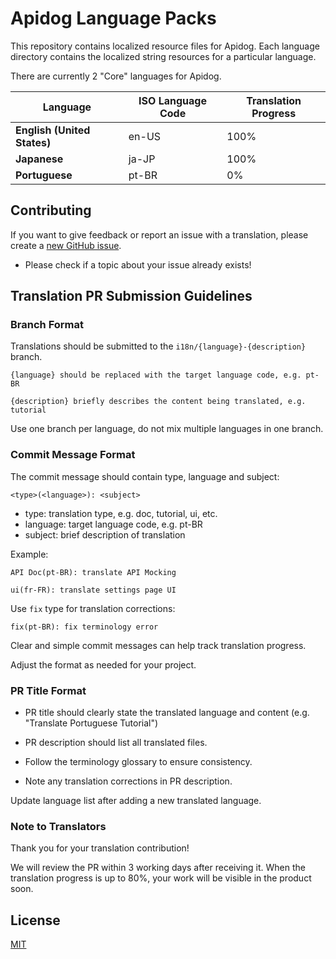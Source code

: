 # Apidog Language Packs

This repository contains localized resource files for Apidog. Each language directory contains the localized string resources for a particular language.

There are currently 2 "Core" languages for Apidog.

|Language|ISO Language Code|Translation Progress|
|-|-|-|  
|**English (United States)**|en-US| 100% |
|**Japanese**|ja-JP| 100% |
|**Portuguese**|pt-BR|0%|

## Contributing

If you want to give feedback or report an issue with a translation, please create a [new GitHub issue](https://github.com/apidog/apidog-locales/issues/new).

- Please check if a topic about your issue already exists!

## Translation PR Submission Guidelines

### Branch Format

Translations should be submitted to the `i18n/{language}-{description}` branch.

```
{language} should be replaced with the target language code, e.g. pt-BR

{description} briefly describes the content being translated, e.g. tutorial
```

Use one branch per language, do not mix multiple languages in one branch.

### Commit Message Format

The commit message should contain type, language and subject:

```
<type>(<language>): <subject>
```

- type: translation type, e.g. doc, tutorial, ui, etc.
- language: target language code, e.g. pt-BR
- subject: brief description of translation

Example:

```
API Doc(pt-BR): translate API Mocking

ui(fr-FR): translate settings page UI
```

Use `fix` type for translation corrections:

```
fix(pt-BR): fix terminology error
```

Clear and simple commit messages can help track translation progress.

Adjust the format as needed for your project.

### PR Title Format

- PR title should clearly state the translated language and content (e.g. "Translate Portuguese Tutorial")

- PR description should list all translated files.

- Follow the terminology glossary to ensure consistency.

- Note any translation corrections in PR description.

Update language list after adding a new translated language.

### Note to Translators

Thank you for your translation contribution! 

We will review the PR within 3 working days after receiving it. When the translation progress is up to 80%, your work will be visible in the product soon.

## License
[MIT](LICENSE.md)